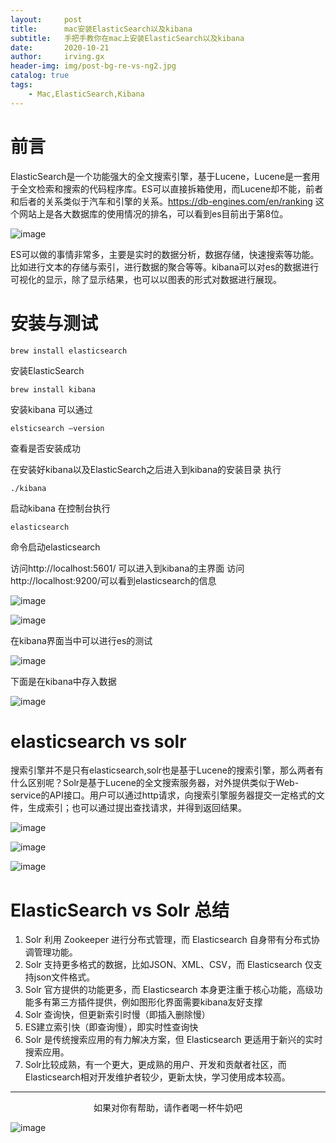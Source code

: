 ```yaml
---
layout:     post
title:      mac安装ElasticSearch以及kibana
subtitle:   手把手教你在mac上安装ElasticSearch以及kibana
date:       2020-10-21
author:     irving.gx
header-img: img/post-bg-re-vs-ng2.jpg
catalog: true
tags:
    - Mac,ElasticSearch,Kibana
---
```



# 前言
ElasticSearch是一个功能强大的全文搜索引擎，基于Lucene，Lucene是一套用于全文检索和搜索的代码程序库。ES可以直接拆箱使用，而Lucene却不能，前者和后者的关系类似于汽车和引擎的关系。https://db-engines.com/en/ranking 这个网站上是各大数据库的使用情况的排名，可以看到es目前出于第8位。

 ![image](https://raw.githubusercontent.com/GuoXinsayhello/GuoXinsayhello.github.io/master/img/kibana1.png)


ES可以做的事情非常多，主要是实时的数据分析，数据存储，快速搜索等功能。比如进行文本的存储与索引，进行数据的聚合等等。kibana可以对es的数据进行可视化的显示，除了显示结果，也可以以图表的形式对数据进行展现。

# 安装与测试

```
brew install elasticsearch
```
安装ElasticSearch
```
brew install kibana
```
安装kibana
可以通过
```
elsticsearch —version
```
查看是否安装成功

在安装好kibana以及ElasticSearch之后进入到kibana的安装目录
执行
```
./kibana
```
启动kibana
在控制台执行
```
elasticsearch
```
命令启动elasticsearch

访问http://localhost:5601/ 可以进入到kibana的主界面
访问http://localhost:9200/可以看到elasticsearch的信息

 ![image](https://raw.githubusercontent.com/GuoXinsayhello/GuoXinsayhello.github.io/master/img/kibana2.png)
 
 ![image](https://raw.githubusercontent.com/GuoXinsayhello/GuoXinsayhello.github.io/master/img/kibana3.png)

在kibana界面当中可以进行es的测试

 ![image](https://raw.githubusercontent.com/GuoXinsayhello/GuoXinsayhello.github.io/master/img/kibana4.png)
 
下面是在kibana中存入数据

 ![image](https://raw.githubusercontent.com/GuoXinsayhello/GuoXinsayhello.github.io/master/img/kibana5.png)

# elasticsearch vs solr

搜索引擎并不是只有elasticsearch,solr也是基于Lucene的搜索引擎，那么两者有什么区别呢？Solr是基于Lucene的全文搜索服务器，对外提供类似于Web-service的API接口。用户可以通过http请求，向搜索引擎服务器提交一定格式的文件，生成索引；也可以通过提出查找请求，并得到返回结果。

 ![image](https://raw.githubusercontent.com/GuoXinsayhello/GuoXinsayhello.github.io/master/img/kibana6.png)
 
 ![image](https://raw.githubusercontent.com/GuoXinsayhello/GuoXinsayhello.github.io/master/img/kibana7.png)
  
 ![image](https://raw.githubusercontent.com/GuoXinsayhello/GuoXinsayhello.github.io/master/img/kibana8.png)

# ElasticSearch vs Solr 总结

1. Solr 利用 Zookeeper 进行分布式管理，而 Elasticsearch 自身带有分布式协调管理功能。
2. Solr 支持更多格式的数据，比如JSON、XML、CSV，而 Elasticsearch 仅支持json文件格式。
3. Solr 官方提供的功能更多，而 Elasticsearch 本身更注重于核心功能，高级功能多有第三方插件提供，例如图形化界面需要kibana友好支撑
4. Solr 查询快，但更新索引时慢（即插入删除慢）
5. ES建立索引快（即查询慢），即实时性查询快
6. Solr 是传统搜索应用的有力解决方案，但 Elasticsearch 更适用于新兴的实时搜索应用。
7. Solr比较成熟，有一个更大，更成熟的用户、开发和贡献者社区，而 Elasticsearch相对开发维护者较少，更新太快，学习使用成本较高。
  
  



- - -
  <p align="center">如果对你有帮助，请作者喝一杯牛奶吧</p>
     
 ![image](https://raw.githubusercontent.com/GuoXinsayhello/GuoXinsayhello.github.io/master/img/wepay.jpg)


